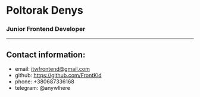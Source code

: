 # Poltorak Denys
### Junior Frontend Developer

****
## Contact information:
* email: itwfrontend@gmail.com
* github:  https://github.com/FrontKid
* phone: +380687336168
* telegram: @anywlhere


